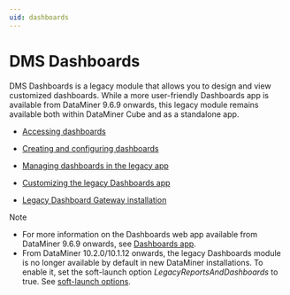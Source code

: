 ```yaml
---
uid: dashboards
---
```


# DMS Dashboards

DMS Dashboards is a legacy module that allows you to design and view customized dashboards. While a more user-friendly Dashboards app is available from DataMiner 9.6.9 onwards, this legacy module remains available both within DataMiner Cube and as a standalone app.

- [Accessing dashboards](Accessing_dashboards.md)

- [Creating and configuring dashboards](Creating_and_configuring_dashboards1.md#creating-and-configuring-dashboards)

- [Managing dashboards in the legacy app](Managing_dashboards_in_the_legacy_app.md)

- [Customizing the legacy Dashboards app](Customizing_the_legacy_Dashboards_app.md)

- [Legacy Dashboard Gateway installation](Legacy_Dashboard_Gateway_installation.md)

> [!NOTE]
> - For more information on the Dashboards web app available from DataMiner 9.6.9 onwards, see [Dashboards app](xref:newR_D#dashboards-app).
> - From DataMiner 10.2.0/10.1.12 onwards, the legacy Dashboards module is no longer available by default in new DataMiner installations. To enable it, set the soft-launch option *LegacyReportsAndDashboards* to true. See [soft-launch options](https://community.dataminer.services/documentation/soft-launch-options/).
>
